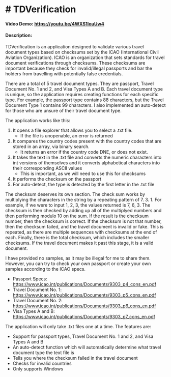 # # TDVerification
#### Video Demo: https://youtu.be/4WXS1louUw4
#### Description:
TDVerification is an application designed to validate various travel document types based on checksums
set by the ICAO (International Civil Aviation Organization).
ICAO is an organization that sets standards for travel document verifications through checksums.
These checksums are important because they check for invalid/illegal passports
and bar the holders from travelling with potentially false credentials.

There are a total of 5 travel document types. They are passport, Travel Document No. 1 and 2, and Visa Types A and B.
Each travel document type is unique, so the application requires creating functions for each specific type.
For example, the passport type contains 88 characters, but the Travel Document Type 1 contains 99 characters.
I also implemented an auto-detect for those who are unsure of their travel document type.

The application works like this:

1. It opens a file explorer that allows you to select a .txt file.
    - If the file is unopenable, an error is returned
2. It compares the country codes present with the country codes that are stored in an array, via binary search.
    - It returns an error if the country code DNE, or does not exist.
3. It takes the text in the .txt file and converts the numeric characters into int versions of themselves
and it converts alphabetical characters into their corresponding ASCII values
    - This is important, as we will need to use this for checksums
4. It performs the checksum on the passport
5. For auto-detect, the type is detected by the first letter in the .txt file

The checksum deserves its own section. The check sum works by multiplying the characters in the string by a
repeating pattern of 7. 3. 1. For example, if we were to input 1, 2, 3, the values returned is 7, 6, 3.
The checksum is then checked by adding up all of the multiplyed numbers and then performing modulo 10 on the sum.
If the result is the checksum number, then the checksum is correct. If the checksum is not that number, then the checksum failed, and
the travel document is invalid or fake. This is repeated, as there are multiple sequences with checksums at the
end of each. Finally, there is the total checksum, which includes the smaller checksums. If the travel document
makes it past this stage, it is a valid document.

I have provided no samples, as it may be illegal for me to share them. However, you can try to check your
own passport or create your own samples according to the ICAO specs.

- Passport Specs: https://www.icao.int/publications/Documents/9303_p4_cons_en.pdf
- Travel Document No. 1: https://www.icao.int/publications/Documents/9303_p5_cons_en.pdf
- Travel Document No. 2: https://www.icao.int/publications/Documents/9303_p6_cons_en.pdf
- Visa Types A and B: https://www.icao.int/publications/Documents/9303_p7_cons_en.pdf

The application will only take .txt files one at a time. The features are:
- Support for passport types, Travel Document No. 1 and 2, and Visa Types A and B
- An auto-detect function which will automatically determine what travel document type the text file is
- Tells you where the checksum failed in the travel document
- Checks for invalid countries
- Only supports Windows
